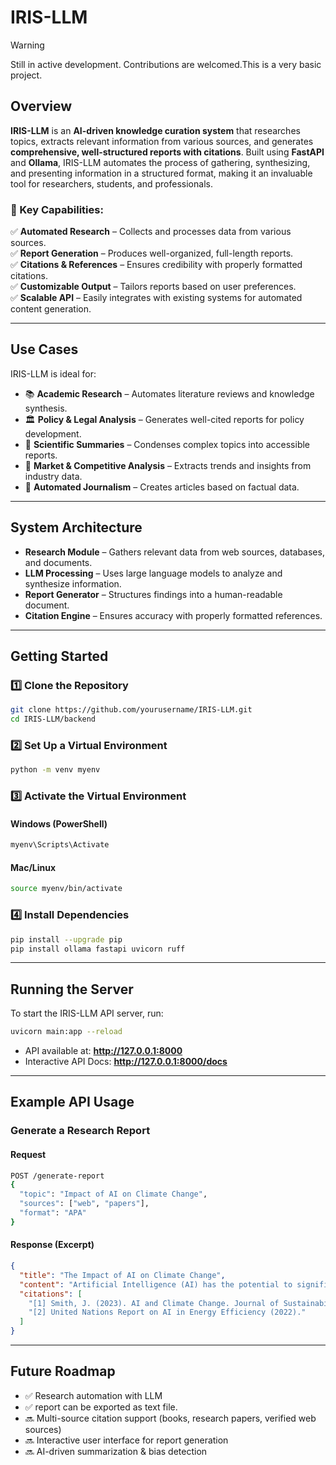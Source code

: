 # IRIS-LLM

> [!WARNING]  
> Still in active development. Contributions are welcomed.This is a very basic project.  

## Overview

**IRIS-LLM** is an **AI-driven knowledge curation system** that researches topics, extracts relevant information from various sources, and generates **comprehensive, well-structured reports with citations**. Built using **FastAPI** and **Ollama**, IRIS-LLM automates the process of gathering, synthesizing, and presenting information in a structured format, making it an invaluable tool for researchers, students, and professionals.

### 🔹 Key Capabilities:
✅ **Automated Research** – Collects and processes data from various sources.  
✅ **Report Generation** – Produces well-organized, full-length reports.  
✅ **Citations & References** – Ensures credibility with properly formatted citations.  
✅ **Customizable Output** – Tailors reports based on user preferences.  
✅ **Scalable API** – Easily integrates with existing systems for automated content generation.  

---

## Use Cases

IRIS-LLM is ideal for:

- 📚 **Academic Research** – Automates literature reviews and knowledge synthesis.
- 🏛 **Policy & Legal Analysis** – Generates well-cited reports for policy development.
- 🔬 **Scientific Summaries** – Condenses complex topics into accessible reports.
- 💼 **Market & Competitive Analysis** – Extracts trends and insights from industry data.
- 📰 **Automated Journalism** – Creates articles based on factual data.

---

## System Architecture

- **Research Module** – Gathers relevant data from web sources, databases, and documents.
- **LLM Processing** – Uses large language models to analyze and synthesize information.
- **Report Generator** – Structures findings into a human-readable document.
- **Citation Engine** – Ensures accuracy with properly formatted references.

---

## Getting Started

### 1️⃣ Clone the Repository
```sh
git clone https://github.com/yourusername/IRIS-LLM.git
cd IRIS-LLM/backend
```

### 2️⃣ Set Up a Virtual Environment
```sh
python -m venv myenv
```

### 3️⃣ Activate the Virtual Environment
#### Windows (PowerShell)
```sh
myenv\Scripts\Activate
```
#### Mac/Linux
```sh
source myenv/bin/activate
```

### 4️⃣ Install Dependencies
```sh
pip install --upgrade pip
pip install ollama fastapi uvicorn ruff
```

---

## Running the Server

To start the IRIS-LLM API server, run:
```sh
uvicorn main:app --reload
```
- API available at: **http://127.0.0.1:8000**
- Interactive API Docs: **http://127.0.0.1:8000/docs**

---

## Example API Usage

### Generate a Research Report

#### **Request**
```sh
POST /generate-report
{
  "topic": "Impact of AI on Climate Change",
  "sources": ["web", "papers"],
  "format": "APA"
}
```

#### **Response (Excerpt)**
```json
{
  "title": "The Impact of AI on Climate Change",
  "content": "Artificial Intelligence (AI) has the potential to significantly contribute to climate change mitigation through predictive analytics and optimization...",
  "citations": [
    "[1] Smith, J. (2023). AI and Climate Change. Journal of Sustainability.",
    "[2] United Nations Report on AI in Energy Efficiency (2022)."
  ]
}
```

---

## Future Roadmap

- ✅ Research automation with LLM  
- ✅ report can be exported as text file.
- 🔜 Multi-source citation support (books, research papers, verified web sources)  
- 🔜 Interactive user interface for report generation  
- 🔜 AI-driven summarization & bias detection  


